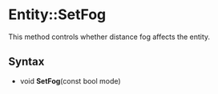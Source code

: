 # Entity::SetFog

This method controls whether distance fog affects the entity.

## Syntax

- void **SetFog**(const bool mode)
